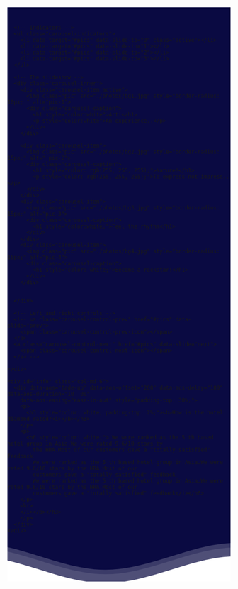 <div class="row" style="background-color:rgb(10, 10, 66); padding-top: 5%; ">
    <div id="pics" class="carousel slide col-md-6" data-ride="carousel">

      <!-- Indicators -->
      <ul class="carousel-indicators">
        <li data-target="#pics" data-slide-to="0" class="active"></li>
        <li data-target="#pics" data-slide-to="1"></li>
        <li data-target="#pics" data-slide-to="2"></li>
        <li data-target="#pics" data-slide-to="3"></li>
      </ul>

      <!-- The slideshow -->
      <div class="carousel-inner">
        <div class="carousel-item active">
          <img class="pic" src="./photos/bg1.jpg" style="border-radius: 10px; " alt="pic-1">
          <div class="carousel-caption">
            <h1 style="color:white">Art!</h1>
            <p style="color:white">An experience..</p>
          </div>
        </div>

        <div class="carousel-item">
          <img class="pic" src="./photos/bg2.jpg" style="border-radius: 15px;" alt=" pic-2">
          <div class="carousel-caption">
            <h1 style="color: rgb(255, 255, 255);">Nature!</h1>
            <p style="color: rgb(255, 255, 255);">To express not impress..</p>
          </div>
        </div>
        <div class="carousel-item">
          <img class="pic" src="./photos/bg3.jpg" style="border-radius: 15px;" alt="pic-3">
          <div class="carousel-caption">
            <h1 style="color:white;">Feel the rhythm</h1>
          </div>
        </div>
        <div class="carousel-item">
          <img class="pic" src="./photos/bg4.jpg" style="border-radius: 15px;" alt="pic-4">
          <div class="carousel-caption">
            <h1 style="color: white;">Become a rockstar!</h1>
          </div>
        </div>


      </div>

      <!-- Left and right controls -->
      <!-- <a class="carousel-control-prev" href="#pics" data-slide="prev">
        <span class="carousel-control-prev-icon"></span>
      </a>
      <a class="carousel-control-next" href="#pics" data-slide="next">
        <span class="carousel-control-next-icon"></span>
      </a> -->

    </div>

    <div id="info" class="col-md-6">
      <div data-aos="fade-up" data-aos-offset="200" data-aos-delay="100" data-aos-duration="10	00"
        data-aos-easing="ease-in-out" style="padding-top: 30%;">
        <p>
          <h3 style="color: white; padding-top: 2%;"><b>How is the hotel diamond rated?<i></b></h3>
        </p>
        <p>
          <h6 style="color: white;"> We were ranked as the 5 th based hotel group in Asia.We were rated 9.6/10 stars by
            the HRA.Most of our customers gave a "totally satisfied" feedback
            We were ranked as the 5 th based hotel group in Asia.We were rated 9.6/10 stars by the HRA.Most of our
            customers gave a "totally satisfied" feedback
            We were ranked as the 5 th based hotel group in Asia.We were rated 9.6/10 stars by the HRA.Most of our
            customers gave a "totally satisfied" feedback</i></h6>
        </p>
        <hr>
        </i></b></h3>
        </p>
      </div>
    </div>
  </div>


  <svg class="hero-waves" xmlns="http://www.w3.org/2000/svg" xmlns:xlink="http://www.w3.org/1999/xlink"
    viewBox="0 24 150 28 " preserveAspectRatio="none">
    <defs>
      <path id="wave-path" d="M-160 44c30 0 58-18 88-18s 58 18 88 18 58-18 88-18 58 18 88 18 v44h-352z">
    </defs>
    <g class="wave1">
      <use xlink:href="#wave-path" x="50" y="3" fill="rgba(255,255,255, .1)">
    </g>
    <g class="wave2">
      <use xlink:href="#wave-path" x="50" y="0" fill="rgba(255,255,255, .2)">
    </g>
    <g class="wave3">
      <use xlink:href="#wave-path" x="50" y="9" fill="#fff">
    </g>
  </svg>